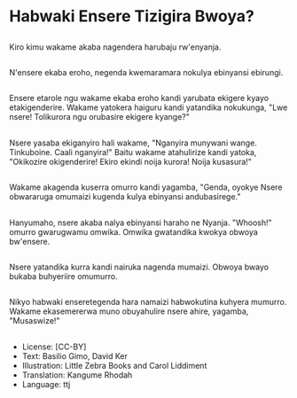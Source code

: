 # Habwaki Ensere Tizigira Bwoya?

##
Kiro kimu wakame akaba nagendera harubaju rw'enyanja.

##
N'ensere ekaba eroho,  negenda kwemaramara nokulya ebinyansi ebirungi.

##
Ensere etarole ngu wakame ekaba eroho kandi yarubata ekigere kyayo etakigenderire. Wakame yatokera haiguru kandi yatandika nokukunga,  "Lwe nsere! Tolikurora ngu orubasire ekigere kyange?"

##
Nsere yasaba ekiganyiro hali wakame,  "Nganyira munywani wange. Tinkuboine. Caali nganyira!" Baitu wakame atahulirize kandi yatoka,  "Okikozire okigenderire! Ekiro ekindi noija kurora! Noija kusasura!"

##
Wakame akagenda kuserra omurro kandi yagamba,  "Genda,  oyokye Nsere obwararuga omumaizi kugenda kulya ebinyansi andubasirege."

##
Hanyumaho,  nsere akaba nalya ebinyansi haraho ne Nyanja. "Whoosh!" omurro gwarugwamu omwika. Omwika gwatandika kwokya obwoya bw'ensere.

##
Nsere yatandika kurra kandi nairuka nagenda mumaizi. Obwoya bwayo bukaba buhyeriire omumurro.

##
Nikyo habwaki enseretegenda hara namaizi habwokutina kuhyera mumurro. Wakame ekasemererwa muno obuyahulire nsere ahire,  yagamba,  "Musaswize!"

##
* License: [CC-BY]
* Text: Basilio Gimo, David Ker
* Illustration: Little Zebra Books and Carol Liddiment
* Translation: Kangume Rhodah
* Language: ttj
